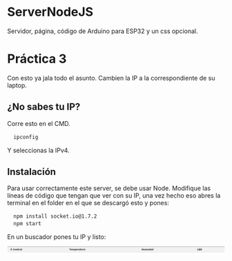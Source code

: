 # ServerNodeJS
Servidor, página, código de Arduino para ESP32 y un css opcional.


# Práctica 3

Con esto ya jala todo el asunto. Cambien la IP a la correspondiente de su laptop.

## ¿No sabes tu  IP?

Corre esto en el CMD.

```bash
  ipconfig
```
Y seleccionas la IPv4.

## Instalación

Para usar correctamente este server, se debe usar Node. Modifique las líneas de código que tengan que ver con su IP, una vez hecho eso abres la terminal en el folder en el que se descargó esto y pones:


```bash
  npm install socket.io@1.7.2
  npm start
```

En un buscador pones tu IP y listo:

![App Screenshot](imagen_2022-06-07_211616203.png)
